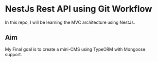 # NestJs Rest API using Git Workflow
In this repo, I will be learning the MVC architecture using NestJs.

## Aim
My Final goal is to create a mini-CMS using TypeORM with Mongoose support. 
